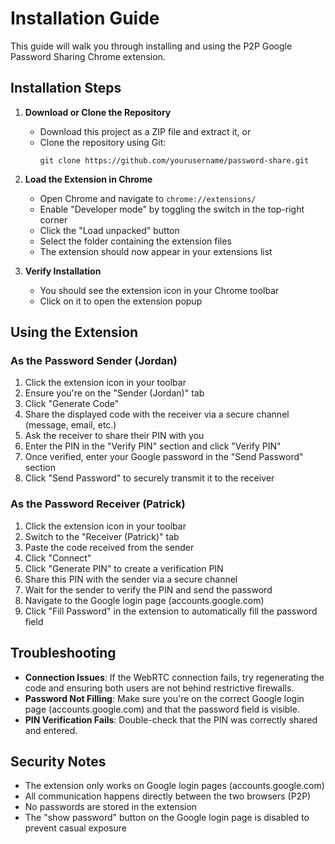 # Installation Guide

This guide will walk you through installing and using the P2P Google Password Sharing Chrome extension.

## Installation Steps

1. **Download or Clone the Repository**
   - Download this project as a ZIP file and extract it, or
   - Clone the repository using Git:
     ```
     git clone https://github.com/yourusername/password-share.git
     ```

2. **Load the Extension in Chrome**
   - Open Chrome and navigate to `chrome://extensions/`
   - Enable "Developer mode" by toggling the switch in the top-right corner
   - Click the "Load unpacked" button
   - Select the folder containing the extension files
   - The extension should now appear in your extensions list

3. **Verify Installation**
   - You should see the extension icon in your Chrome toolbar
   - Click on it to open the extension popup

## Using the Extension

### As the Password Sender (Jordan)

1. Click the extension icon in your toolbar
2. Ensure you're on the "Sender (Jordan)" tab
3. Click "Generate Code"
4. Share the displayed code with the receiver via a secure channel (message, email, etc.)
5. Ask the receiver to share their PIN with you
6. Enter the PIN in the "Verify PIN" section and click "Verify PIN"
7. Once verified, enter your Google password in the "Send Password" section
8. Click "Send Password" to securely transmit it to the receiver

### As the Password Receiver (Patrick)

1. Click the extension icon in your toolbar
2. Switch to the "Receiver (Patrick)" tab
3. Paste the code received from the sender
4. Click "Connect"
5. Click "Generate PIN" to create a verification PIN
6. Share this PIN with the sender via a secure channel
7. Wait for the sender to verify the PIN and send the password
8. Navigate to the Google login page (accounts.google.com)
9. Click "Fill Password" in the extension to automatically fill the password field

## Troubleshooting

- **Connection Issues**: If the WebRTC connection fails, try regenerating the code and ensuring both users are not behind restrictive firewalls.
- **Password Not Filling**: Make sure you're on the correct Google login page (accounts.google.com) and that the password field is visible.
- **PIN Verification Fails**: Double-check that the PIN was correctly shared and entered.

## Security Notes

- The extension only works on Google login pages (accounts.google.com)
- All communication happens directly between the two browsers (P2P)
- No passwords are stored in the extension
- The "show password" button on the Google login page is disabled to prevent casual exposure
